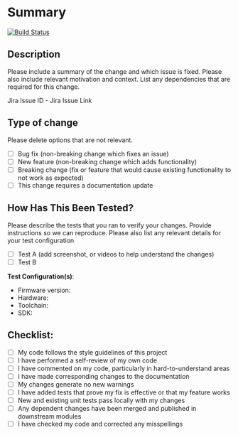 # Summary

<!-- Add your PR build badge here -->
[![Build Status](https://jenkinsx.evermosa2z.com/buildStatus/icon?job=be-boilerplate-go%2FPR-<your-PR-number>)](https://jenkinsx.evermosa2z.com/job/be-boilerplate-go/job/PR-<your-PR-number>/)

## Description

Please include a summary of the change and which issue is fixed. Please also include relevant motivation and context. List any dependencies that are required for this change.

Jira Issue ID - Jira Issue Link

## Type of change

Please delete options that are not relevant.

- [ ] Bug fix (non-breaking change which fixes an issue)
- [ ] New feature (non-breaking change which adds functionality)
- [ ] Breaking change (fix or feature that would cause existing functionality to not work as expected)
- [ ] This change requires a documentation update

## How Has This Been Tested?

Please describe the tests that you ran to verify your changes. Provide instructions so we can reproduce. Please also list any relevant details for your test configuration

- [ ] Test A (add screenshot, or videos to help understand the changes)
- [ ] Test B

**Test Configuration(s)**:

* Firmware version:
* Hardware:
* Toolchain:
* SDK:

## Checklist:

- [ ] My code follows the style guidelines of this project
- [ ] I have performed a self-review of my own code
- [ ] I have commented on my code, particularly in hard-to-understand areas
- [ ] I have made corresponding changes to the documentation
- [ ] My changes generate no new warnings
- [ ] I have added tests that prove my fix is effective or that my feature works
- [ ] New and existing unit tests pass locally with my changes
- [ ] Any dependent changes have been merged and published in downstream modules
- [ ] I have checked my code and corrected any misspellings
